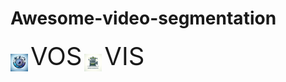 # Awesome-video-segmentation


<a href="https://github.com/yahooo-m/Awesome-video-segmentation/blob/main/VOS.md" style="text-decoration: none; display: inline-block;">
  <img src="https://github.com/yahooo-m/Awesome-video-segmentation/blob/main/img/VOS.png" alt="小图标" style="vertical-align: middle; width: 2em; height: 2em;">
  <span style="font-size: 40px;">VOS</span>
</a>  


<a href="https://github.com/yahooo-m/Awesome-video-segmentation/blob/main/VIS.md" style="text-decoration: none; display: inline-block;">
  <img src="https://github.com/yahooo-m/Awesome-video-segmentation/blob/main/img/VIS.png" alt="小图标" style="vertical-align: middle; width: 2em; height: 2em;">
  <span style="font-size: 40px;">VIS</span>
</a>
